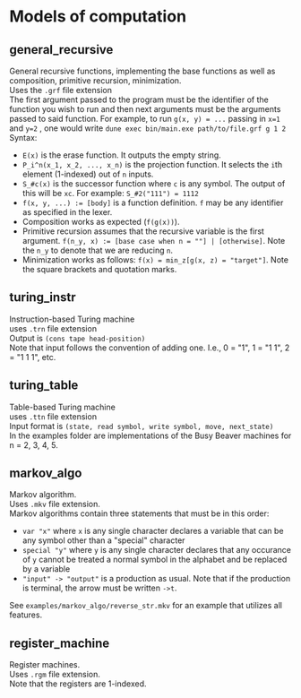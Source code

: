 # Models of computation

## general_recursive

General recursive functions, implementing the base functions as well as composition, primitive recursion, minimization.  
Uses the `.grf` file extension  
The first argument passed to the program must be the identifier of the function you wish to run and then next arguments must be the arguments passed to said function. For example, to run `g(x, y) = ...` passing in `x=1` and `y=2` , one would write `dune exec bin/main.exe path/to/file.grf g 1 2`  
Syntax:  

- `E(x)` is the erase function. It outputs the empty string.  
- `P_i^n(x_1, x_2, ..., x_n)` is the projection function. It selects the `i`th element (1-indexed) out of `n` inputs.
- `S_#c(x)` is the successor function where `c` is any symbol. The output of this will be `xc`. For example: `S_#2("111") = 1112`  
- `f(x, y, ...) := [body]` is a function definition. `f` may be any identifier as specified in the lexer.  
- Composition works as expected (`f(g(x))`).  
- Primitive recursion assumes that the recursive variable is the first argument. `f(n_y, x) := [base case when n = ""] | [otherwise]`. Note the `n_y` to denote that we are reducing `n`.
- Minimization works as follows: `f(x) = min_z[g(x, z) = "target"]`. Note the square brackets and quotation marks.  

## turing_instr

Instruction-based Turing machine  
uses `.trn` file extension  
Output is `(cons tape head-position)`  
Note that input follows the convention of adding one. I.e., 0 = "1", 1 = "1 1", 2 = "1 1 1", etc.  

## turing_table

Table-based Turing machine  
uses `.ttn` file extension  
Input format is `(state, read symbol, write symbol, move, next_state)`  
In the examples folder are implementations of the Busy Beaver machines for n = 2, 3, 4, 5.  

## markov_algo  

Markov algorithm.  
Uses `.mkv` file extension.  
Markov algorithms contain three statements that must be in this order:  

- `var "x"` where `x` is any single character declares a variable that can be any symbol other than a "special" character  
- `special "y"` where `y` is any single character declares that any occurance of `y` cannot be treated a normal symbol in the alphabet and be replaced by a variable  
- `"input" -> "output"` is a production as usual. Note that if the production is terminal, the arrow must be written `->t`.  

See `examples/markov_algo/reverse_str.mkv` for an example that utilizes all features.  

## register_machine  

Register machines.  
Uses `.rgm` file extension.  
Note that the registers are 1-indexed.  
